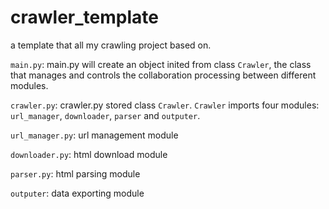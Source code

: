 # crawler_template
a template that all my crawling project based on.

`main.py`: main.py will create an object inited from class `Crawler`, the class that manages and controls the collaboration processing between different modules.

`crawler.py`: crawler.py stored class `Crawler`. `Crawler` imports four modules: `url_manager`, `downloader`, `parser` and `outputer`.

`url_manager.py`: url management module

`downloader.py`: html download module

`parser.py`: html parsing module

`outputer`: data exporting module
